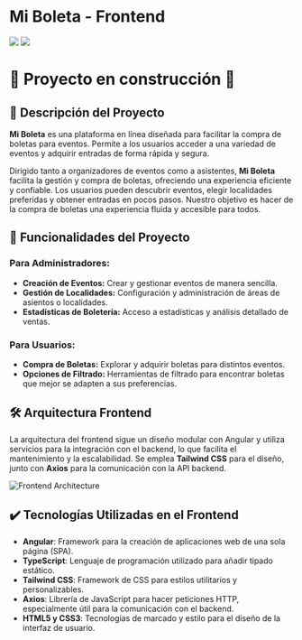 <h1 align="left">Mi Boleta - Frontend</h1>
<p align="left">
   <img src="https://img.shields.io/badge/STATUS-EN%20DESAROLLO-green">
   <img src="https://img.shields.io/github/stars/iamjuaness/Mi-Boleta?color=orange">
</p>

<h1 align="left">🚧 Proyecto en construcción 🚧</h1>

## 📝 Descripción del Proyecto
**Mi Boleta** es una plataforma en línea diseñada para facilitar la compra de boletas para eventos. Permite a los usuarios acceder a una variedad de eventos y adquirir entradas de forma rápida y segura.

Dirigido tanto a organizadores de eventos como a asistentes, **Mi Boleta** facilita la gestión y compra de boletas, ofreciendo una experiencia eficiente y confiable. Los usuarios pueden descubrir eventos, elegir localidades preferidas y obtener entradas en pocos pasos. Nuestro objetivo es hacer de la compra de boletas una experiencia fluida y accesible para todos.

## 🔨 Funcionalidades del Proyecto
### Para Administradores:
- **Creación de Eventos:** Crear y gestionar eventos de manera sencilla.
- **Gestión de Localidades:** Configuración y administración de áreas de asientos o localidades.
- **Estadísticas de Boletería:** Acceso a estadísticas y análisis detallado de ventas.

### Para Usuarios:
- **Compra de Boletas:** Explorar y adquirir boletas para distintos eventos.
- **Opciones de Filtrado:** Herramientas de filtrado para encontrar boletas que mejor se adapten a sus preferencias.

## 🛠️ Arquitectura Frontend
La arquitectura del frontend sigue un diseño modular con Angular y utiliza servicios para la integración con el backend, lo que facilita el mantenimiento y la escalabilidad. Se emplea **Tailwind CSS** para el diseño, junto con **Axios** para la comunicación con la API backend.

![Frontend Architecture](![image](https://github.com/user-attachments/assets/5a09aec5-785e-4157-8d8d-53c8baaf06a1)
)

## ✔️ Tecnologías Utilizadas en el Frontend
- **Angular**: Framework para la creación de aplicaciones web de una sola página (SPA).
- **TypeScript**: Lenguaje de programación utilizado para añadir tipado estático.
- **Tailwind CSS**: Framework de CSS para estilos utilitarios y personalizables.
- **Axios**: Librería de JavaScript para hacer peticiones HTTP, especialmente útil para la comunicación con el backend.
- **HTML5 y CSS3**: Tecnologías de marcado y estilo para el diseño de la interfaz de usuario.

